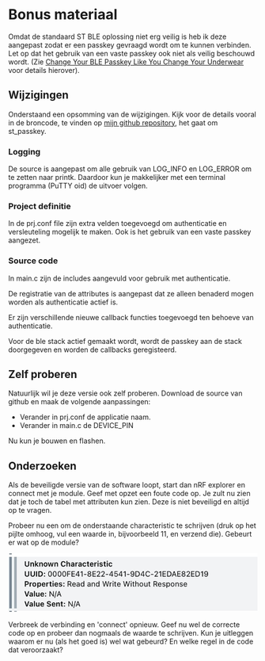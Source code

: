 # Bonus materiaal

Omdat de standaard ST BLE oplossing niet erg veilig is heb ik deze aangepast zodat er een passkey gevraagd wordt om te kunnen verbinden. Let op dat het gebruik van een vaste passkey ook niet als veilig beschouwd wordt. (Zie [Change Your BLE Passkey Like You Change Your Underwear](https://insinuator.net/2021/10/change-your-ble-passkey-like-you-change-your-underwear/) voor details hierover).

## Wijzigingen

Onderstaand een opsomming van de wijzigingen. Kijk voor de details vooral in de broncode, te vinden op [mijn github repository](https://github.com/kersing/ble-code), het gaat om st_passkey.

### Logging

De source is aangepast om alle gebruik van LOG_INFO en LOG_ERROR om te zetten naar printk. Daardoor kun je makkelijker met een terminal programma (PuTTY oid) de uitvoer volgen.

### Project definitie

In de prj.conf file zijn extra velden toegevoegd om authenticatie en versleuteling mogelijk te maken. Ook is het gebruik van een vaste passkey aangezet.

### Source code

In main.c zijn de includes aangevuld voor gebruik met authenticatie.

De registratie van de attributes is aangepast dat ze alleen benaderd mogen worden als authenticatie actief is.

Er zijn verschillende nieuwe callback functies toegevoegd ten behoeve van authenticatie.

Voor de ble stack actief gemaakt wordt, wordt de passkey aan de stack doorgegeven en worden de callbacks geregisteerd.

## Zelf proberen

Natuurlijk wil je deze versie ook zelf proberen. Download de source van github en maak de volgende aanpassingen:

- Verander in prj.conf de applicatie naam.
- Verander in main.c de DEVICE_PIN

Nu kun je bouwen en flashen.

## Onderzoeken

Als de beveiligde versie van de software loopt, start dan nRF explorer en connect met je module. Geef met opzet een foute code op.
Je zult nu zien dat je toch de tabel met attributen kun zien. Deze is niet beveiligd en altijd op te vragen.

Probeer nu een om de onderstaande characteristic te schrijven (druk op het pijlte omhoog, vul een waarde in, bijvoorbeeld 11, en verzend die). Gebeurt er wat op de module?

![](pics/nrf-attr.jpg)

Verbreek de verbinding en 'connect' opnieuw. Geef nu wel de correcte code op en probeer dan nogmaals de waarde te schrijven. Kun je uitleggen waarom er nu (als het goed is) wel wat gebeurd? En welke regel in de code dat veroorzaakt?